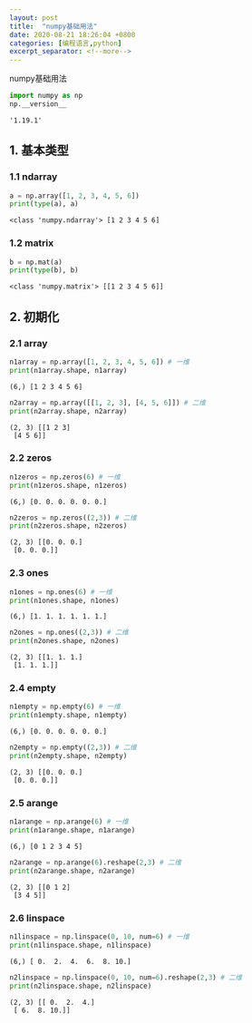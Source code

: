 ```yaml
---
layout: post
title:  "numpy基础用法"
date: 2020-08-21 18:26:04 +0800
categories: [编程语言,python]
excerpt_separator: <!--more-->
---
```

numpy基础用法
<!--more-->


```python
import numpy as np
np.__version__
```

    '1.19.1'



## 1. 基本类型

### 1.1 ndarray


```python
a = np.array([1, 2, 3, 4, 5, 6])
print(type(a), a)
```

    <class 'numpy.ndarray'> [1 2 3 4 5 6]


### 1.2 matrix


```python
b = np.mat(a)
print(type(b), b)
```

    <class 'numpy.matrix'> [[1 2 3 4 5 6]]


## 2. 初期化

### 2.1 array


```python
n1array = np.array([1, 2, 3, 4, 5, 6]) # 一维
print(n1array.shape, n1array)
```

    (6,) [1 2 3 4 5 6]



```python
n2array = np.array([[1, 2, 3], [4, 5, 6]]) # 二维
print(n2array.shape, n2array)
```

    (2, 3) [[1 2 3]
     [4 5 6]]


### 2.2 zeros


```python
n1zeros = np.zeros(6) # 一维
print(n1zeros.shape, n1zeros)
```

    (6,) [0. 0. 0. 0. 0. 0.]



```python
n2zeros = np.zeros((2,3)) # 二维
print(n2zeros.shape, n2zeros)
```

    (2, 3) [[0. 0. 0.]
     [0. 0. 0.]]


### 2.3 ones


```python
n1ones = np.ones(6) # 一维
print(n1ones.shape, n1ones)
```

    (6,) [1. 1. 1. 1. 1. 1.]



```python
n2ones = np.ones((2,3)) # 二维
print(n2ones.shape, n2ones)
```

    (2, 3) [[1. 1. 1.]
     [1. 1. 1.]]


### 2.4 empty


```python
n1empty = np.empty(6) # 一维
print(n1empty.shape, n1empty)
```

    (6,) [0. 0. 0. 0. 0. 0.]



```python
n2empty = np.empty((2,3)) # 二维
print(n2empty.shape, n2empty)
```

    (2, 3) [[0. 0. 0.]
     [0. 0. 0.]]


### 2.5 arange


```python
n1arange = np.arange(6) # 一维
print(n1arange.shape, n1arange)
```

    (6,) [0 1 2 3 4 5]



```python
n2arange = np.arange(6).reshape(2,3) # 二维
print(n2arange.shape, n2arange)
```

    (2, 3) [[0 1 2]
     [3 4 5]]


### 2.6 linspace


```python
n1linspace = np.linspace(0, 10, num=6) # 一维
print(n1linspace.shape, n1linspace)
```

    (6,) [ 0.  2.  4.  6.  8. 10.]



```python
n2linspace = np.linspace(0, 10, num=6).reshape(2,3) # 二维
print(n2linspace.shape, n2linspace)
```

    (2, 3) [[ 0.  2.  4.]
     [ 6.  8. 10.]]



```python

```
